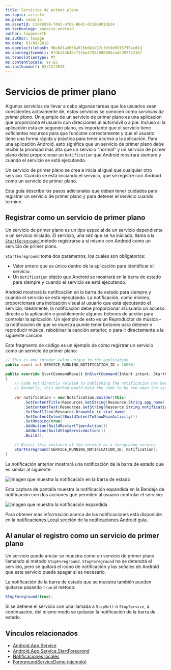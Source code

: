```yaml
---
title: Servicios de primer plano
ms.topic: article
ms.prod: xamarin
ms.assetid: C10FD999-7A91-4708-B642-0C1B0901BD24
ms.technology: xamarin-android
author: topgenorth
ms.author: toopge
ms.date: 03/09/2018
ms.openlocfilehash: 96e8d1a3658a515b6b1d37cf0fdd93157954c01d
ms.sourcegitcommit: 0fdb243b46cf21be47584900805cadcd077121bf
ms.translationtype: MT
ms.contentlocale: es-ES
ms.lasthandoff: 03/12/2018
---
```

# <a name="foreground-services"></a>Servicios de primer plano

Algunos servicios de llevar a cabo algunas tareas que los usuarios sean conscientes activamente de, estos servicios se conocen como _servicios de primer plano_. Un ejemplo de un servicio de primer plano es una aplicación que proporciona el usuario con direcciones al automóvil o a pie. Incluso si la aplicación está en segundo plano, es importante que el servicio tiene suficientes recursos para que funcione correctamente y que el usuario tiene una forma rápida y práctica para tener acceso a la aplicación. Para una aplicación Android, esto significa que un servicio de primer plano debe recibir la prioridad más alta que un servicio "normal" y un servicio de primer plano debe proporcionar un `Notification` que Android mostrará siempre y cuando el servicio se está ejecutando.
 
Un servicio de primer plano se crea e inicia al igual que cualquier otro servicio. Cuando se está iniciando el servicio, que se registre con Android como un servicio de primer plano.
 
Esta guía describe los pasos adicionales que deben tener cuidados para registrar un servicio de primer plano y para detener el servicio cuando termine.

## <a name="registering-as-a-foreground-service"></a>Registrar como un servicio de primer plano

Un servicio de primer plano es un tipo especial de un servicio dependiente o un servicio iniciado. El servicio, una vez que se ha iniciado, llama a la [ `StartForeground` ](https://developer.xamarin.com/api/member/Android.App.Service.StartForeground/p/System.Int32/Android.App.Notification/) método registrarse a sí mismo con Android como un servicio de primer plano.   

`StartForeground` toma dos parámetros, los cuales son obligatorios:
 
* Valor entero que es único dentro de la aplicación para identificar el servicio.
* Un `Notification` objeto que Android se mostrará en la barra de estado para siempre y cuando el servicio se está ejecutando.

Android mostrará la notificación en la barra de estado para siempre y cuando el servicio se está ejecutando. La notificación, como mínimo, proporcionará una indicación visual al usuario que está ejecutando el servicio. Idealmente, la notificación debe proporcionar al usuario un acceso directo a la aplicación o posiblemente algunos botones de acción para controlar la aplicación. Un ejemplo de esto es un Reproductor de música &ndash; la notificación de que se muestra puede tener botones para detener o reproducir música, rebobinar la canción anterior, o para ir directamente a la siguiente canción. 

Este fragmento de código es un ejemplo de cómo registrar un servicio como un servicio de primer plano:   

```csharp
// This is any integer value unique to the application.
public const int SERVICE_RUNNING_NOTIFICATION_ID = 10000;

public override StartCommandResult OnStartCommand(Intent intent, StartCommandFlags flags, int startId)
{
    // Code not directly related to publishing the notification has been omitted for clarity.
    // Normally, this method would hold the code to be run when the service is started.
    
    var notification = new Notification.Builder(this)
        .SetContentTitle(Resources.GetString(Resource.String.app_name))
        .SetContentText(Resources.GetString(Resource.String.notification_text))
        .SetSmallIcon(Resource.Drawable.ic_stat_name)
        .SetContentIntent(BuildIntentToShowMainActivity())
        .SetOngoing(true)
        .AddAction(BuildRestartTimerAction())
        .AddAction(BuildStopServiceAction())
        .Build();

    // Enlist this instance of the service as a foreground service
    StartForeground(SERVICE_RUNNING_NOTIFICATION_ID, notification);
}
```

La notificación anterior mostrará una notificación de la barra de estado que es similar al siguiente:

![Imagen que muestra la notificación en la barra de estado](foreground-services-images/foreground-services-01.png "imagen que muestra la notificación en la barra de estado")

Esta captura de pantalla muestra la notificación expandida en la Bandeja de notificación con dos acciones que permiten al usuario controlar el servicio:

![Imagen que muestra la notificación expandida](foreground-services-images/foreground-services-02.png "imagen que muestra la notificación expandida.")

Para obtener más información acerca de las notificaciones está disponible en la [notificaciones Local](~/android/app-fundamentals/notifications/local-notifications.md) sección de la [notificaciones Android](~/android/app-fundamentals/notifications/index.md) guía.

## <a name="unregistering-as-a-foreground-service"></a>Al anular el registro como un servicio de primer plano

Un servicio puede anular se muestra como un servicio de primer plano llamando al método `StopForeground`. `StopForeground` no se detendrá el servicio, pero se quitará el icono de notificación y las señales de Android que este servicio puede apagar si es necesario.

La notificación de la barra de estado que se muestra también pueden quitarse pasando `true` al método: 

```csharp
StopForeground(true);
```

Si se detiene el servicio con una llamada a `StopSelf` o `StopService`, a continuación, del mismo modo se quitarán la notificación de la barra de estado.


## <a name="related-links"></a>Vínculos relacionados

- [Android.App.Service](https://developer.xamarin.com/api/type/Android.App.Service/)
- [Android.App.Service.StartForegrond](https://developer.xamarin.com/api/member/Android.App.Service.StartForeground/p/System.Int32/Android.App.Notification/)
- [Notificaciones locales](~/android/app-fundamentals/notifications/local-notifications.md)
- [ForegroundServiceDemo (ejemplo)](https://developer.xamarin.com/samples/monodroid/ApplicationFundamentals/ServiceSamples/ForegroundServiceDemo/)
